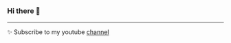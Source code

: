 ### Hi there 👋
---

✨  Subscribe to my youtube [channel](https://www.youtube.com/@Starlite-/featured) 
